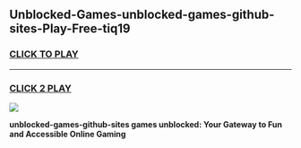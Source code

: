 
## Unblocked-Games-unblocked-games-github-sites-Play-Free-tiq19
<h3>
<a href="https://premium76.site?title=unblocked-games-github-sites&ref=20A">CLICK TO PLAY</a></h3>
<hr>

<h3>
<a href="https://premium76.site?title=unblocked-games-github-sites&ref=20A">CLICK 2 PLAY</a>
  
</h3>

<a href="https://premium76.site?title=unblocked-games-github-sites&ref=20A"><img src="https://clearcache.store/games.png"></a>


**unblocked-games-github-sites games unblocked: Your Gateway to Fun and Accessible Online Gaming**

